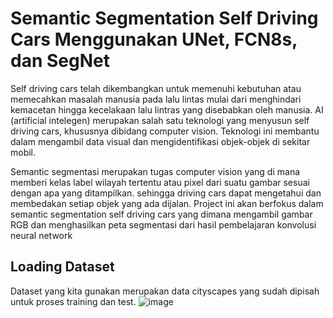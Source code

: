 # Semantic Segmentation Self Driving Cars Menggunakan UNet, FCN8s, dan SegNet
Self driving cars telah dikembangkan untuk memenuhi kebutuhan atau memecahkan masalah manusia pada lalu lintas mulai dari menghindari kemacetan hingga kecelakaan lalu lintras yang disebabkan oleh manusia. AI (artificial intelegen) merupakan salah satu teknologi yang menyusun self driving cars, khususnya dibidang computer vision. Teknologi ini membantu dalam mengambil data visual dan mengidentifikasi objek-objek di sekitar mobil. 

Semantic segmentasi merupakan tugas computer vision yang di mana memberi kelas label wilayah tertentu atau pixel dari suatu gambar sesuai dengan apa yang ditampilkan. sehingga driving cars dapat mengetahui dan membedakan setiap objek yang ada dijalan. Project ini akan berfokus dalam semantic segmentation self driving cars yang dimana mengambil gambar RGB dan menghasilkan peta segmentasi dari hasil pembelajaran konvolusi neural network

## Loading Dataset
Dataset yang kita gunakan merupakan data cityscapes yang sudah dipisah untuk proses training dan test.
![image](https://user-images.githubusercontent.com/87591947/165339140-722c62d9-8265-4d60-968a-afda6179b268.png)
